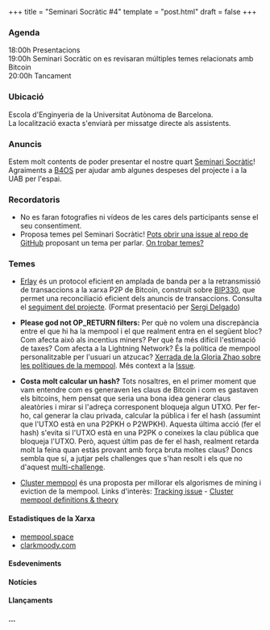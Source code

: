+++
title = "Seminari Socràtic #4"
template = "post.html"
draft = false
+++

### Agenda
18:00h Presentacions\
19:00h Seminari Socràtic on es revisaran múltiples temes relacionats amb Bitcoin\
20:00h Tancament

### Ubicació
Escola d'Enginyeria de la Universitat Autònoma de Barcelona.\
La localització exacta s'enviarà per missatge directe als assistents.

### Anuncis
Estem molt contents de poder presentar el nostre quart [Seminari Socràtic](/about)!\
Agraiments a [B4OS](https://www.libreriadesatoshi.com/b4os) per ajudar amb algunes despeses del projecte i a la UAB per l'espai.

### Recordatoris
- No es faran fotografies ni vídeos de les cares dels participants sense el seu consentiment.
- Proposa temes pel Seminari Socràtic! [Pots obrir una issue al repo de GitHub](https://github.com/Bit-Devs-Barcelona/bit-devs-barcelona.github.io/issues) proposant un tema per parlar. [On trobar temes?](/about/find-topics/)

### Temes

- [Erlay](https://arxiv.org/pdf/1905.10518) és un protocol eficient en amplada de banda per a la retransmissió de transaccions a la xarxa P2P de Bitcoin, construït sobre [BIP330](https://github.com/bitcoin/bips/blob/master/bip-0330.mediawiki), que permet una reconciliació eficient dels anuncis de transaccions. Consulta el [seguiment del projecte](https://github.com/bitcoin/bitcoin/issues/30249). (Format presentació per [Sergi Delgado](https://srgi.me/))

- **Please god not OP_RETURN filters:** Per què no volem una discrepància entre el que hi ha la mempool i el que realment entra en el següent bloc? Com afecta això als incentius miners? Per què fa més difícil l'estimació de taxes? Com afecta a la Lightning Network? És la política de mempool personalitzable per l'usuari un atzucac? [Xerrada de la Gloria Zhao sobre les polítiques de la mempool](https://vimeo.com/704956163). Més context a la [Issue](https://github.com/Bit-Devs-Barcelona/bit-devs-barcelona.github.io/issues/13).

- **Costa molt calcular un hash?** Tots nosaltres, en el primer moment que vam entendre com es generaven les claus de Bitcoin i com es gastaven els bitcoins, hem pensat que seria una bona idea generar claus aleatòries i mirar si l'adreça corresponent bloqueja algun UTXO. Per fer-ho, cal generar la clau privada, calcular la pública i fer el hash (assumint que l'UTXO està en una P2PKH o P2WPKH). Aquesta última acció (fer el hash) s'evita si l'UTXO està en una P2PK o coneixes la clau pública que bloqueja l'UTXO. Però, aquest últim pas de fer el hash, realment retarda molt la feina quan estàs provant amb força bruta moltes claus? Doncs sembla que sí, a jutjar pels challenges que s'han resolt i els que no d'aquest [multi-challenge](https://privatekeys.pw/puzzles/bitcoin-puzzle-tx).


- [Cluster mempool](https://bitcoinops.org/en/topics/cluster-mempool/) és una proposta per millorar els algorismes de mining i eviction de la mempool. Links d'interès: [Tracking issue](https://github.com/bitcoin/bitcoin/issues/30289) - [Cluster mempool definitions & theory](https://delvingbitcoin.org/t/cluster-mempool-definitions-theory/202)


#### Estadistiques de la Xarxa
- [mempool.space](https://mempool.space/)
- [clarkmoody.com](https://bitcoin.clarkmoody.com/dashboard/)

#### Esdeveniments

#### Notícies

#### Llançaments

#### ...
